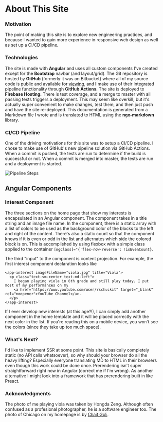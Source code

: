 
# About This Site

### Motivation  
The point of making this site is to explore new engineering practices, and because I wanted to gain more experience in responsive web design as well as set up a CI/CD pipeline.   
  
### Technologies  
The site is made with **Angular** and uses all custom components I've created except for the **Bootstrap** navbar (and layout/grid). 
The Git repository is hosted by **GitHub** (formerly it was on Bitbucket) where all of my source code is public and available for [viewing](https://github.com/rubenschuckit/personal-website), 
and I make use of their integrated pipeline functionality through **GitHub Actions**. The site is deployed to **Firebase Hosting**. 
There is test coverage, and a merge to master with all passing tests triggers a deployment. This may seem like overkill, but it's actually super convenient to make changes, test them, and then just push and have the site re-deployed. This documentation is generated from a Markdown file I wrote and is translated to HTML using the **ngx-markdown** library. 

### CI/CD Pipeline 
One of the driving motivations for this site was to setup a CI/CD pipeline. I chose to make use of GitHub's new pipeline solution via GitHub Actions. 
When a commit is pushed, the tests are run to determine if the build is successful or not. When a commit is merged into master, the tests are run and a deployment is started. 

![Pipeline Steps](https://i.imgur.com/lKQ2ItD.png)

## Angular Components

### Interest Component
The three sections on the home page that show my interests is encapsulated in an Angular component.
The component takes in a title string and an image file name. In the component, there is a static
array with a list of colors to be used as the background color of the blocks to the left and 
right of the content. There's also a static count so that the component knows if it is even
or odd in the list and alternates which side the colored block is on. This is accomplished by 
using flexbox with a simple class applied to the container `[ngClass]="{'flex-row-reverse': !isEvenCount}`.

The third "input" to the component is content projection. For example, the first interest
component declaration looks like 
```
<app-interest imageFileName="viola.jpg" title="Viola">
  <p class="text-sm-center text-md-left">
    I began playing viola in 6th grade and still play today. I put most of my performances on my
    <a href="https://www.youtube.com/user/rschuckit" target="_blank" rel="noopener">YouTube Channel</a>.
  </p>
</app-interest>
```

If I ever develop new interests (at this age?!), I can simply add another component in the home 
template and it will be placed correctly with the next color in the list. If you're reading this
on a mobile device, you won't see the colors (since they take up too much space). 

### What's Next?
I'd like to implement SSR at some point. This site is basically completely static (no API calls whatsoever), so why should your browser do all the heavy lifting? Especially everyone translating MD to HTML in their browsers even though this work could be done once. Prerendering isn't super straightforward right now in Angular (correct me if I'm wrong). As another alternative I might look into a framework that has prerendering built in like Preact. 

### Acknowledgments 
The photo of me playing viola was taken by Hongda Zeng. Although often confused as a profesional
photographer, he is a software engineer too. 
The photo of Chicago on my homepage is by [Chait Goli](https://www.pexels.com/photo/aerial-shot-of-buildings-1823680/).
